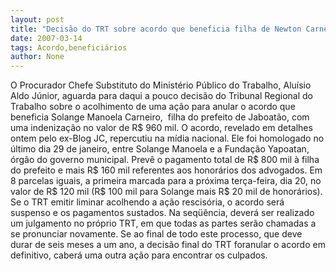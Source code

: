 ```yaml
---
layout: post
title: "Decisão do TRT sobre acordo que beneficia filha de Newton Carneiro sai daqui a pouco"
date: 2007-03-14
tags: Acordo,beneficiários
author: None
---
```

O Procurador Chefe Substituto do Ministério Público do Trabalho, Aluísio Aldo Júnior, aguarda para daqui a pouco decisão do Tribunal Regional do Trabalho sobre o acolhimento de uma ação para anular o acordo que beneficia Solange Manoela Carneiro,&nbsp; filha do prefeito de Jaboatão, com uma indenização no valor de R$ 960 mil.
O acordo, revelado em detalhes ontem pelo ex-Blog JC, repercutiu na mídia nacional. Ele foi homologado no último dia 29 de janeiro, entre Solange Manoela e a Fundação Yapoatan, órgão do governo municipal. 
Prevê o pagamento total de R$ 800 mil à filha do prefeito e mais R$ 160 mil referentes aos honorários dos advogados. Em 8 parcelas iguais, a primeira marcada para a próxima terça-feira, dia 20, no valor de R$ 120 mil (R$ 100 mil para Solange mais R$ 20 mil de honorários).&nbsp; 
Se o TRT emitir liminar acolhendo a ação rescisória, o acordo será suspenso e os pagamentos sustados. 
Na seqüência, deverá ser realizado um julgamento no próprio TRT, em que todas as partes serão chamadas a se pronunciar novamente.
Se ao final de todo este processo, que deve durar de seis meses a um ano, a decisão final do TRT foranular o acordo em definitivo, caberá uma outra ação para encontrar os culpados.  